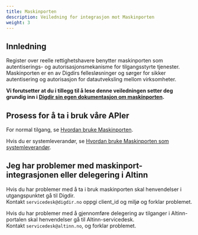 ```yaml
---
title: Maskinporten
description: Veiledning for integrasjon mot Maskinporten
weight: 3
---
```


## Innledning

Register over reelle rettighetshavere benytter maskinporten som autentiserings- og autorisasjonsmekanisme for
tilgangsstyrte tjenester. Maskinporten er en av Digdirs fellesløsninger og sørger for sikker autentisering og
autorisasjon for datautveksling mellom virksomheter. 

**Vi forutsetter at du i tillegg til å
lese denne veiledningen setter deg grundig inn i [Digdir sin egen dokumentasjon
om maskinporten](https://samarbeid.digdir.no/maskinporten/maskinporten/25).**

## Prosess for å ta i bruk våre APIer

For normal tilgang, se [Hvordan bruke Maskinporten](./hvordan-bruke-maskinporten).  

Hvis du er systemleverandør, se [Hvordan bruke Maskinporten som systemleverandør](hvordan-bruke-maskinporten-som-systemleverandør).

## Jeg har problemer med maskinport-integrasjonen eller delegering i Altinn

Hvis du har problemer med å ta i bruk maskinporten skal henvendelser i utgangspunktet gå til Digdir.  
Kontakt `servicedesk@digdir.no` oppgi client_id og miljø og forklar problemet.

Hvis du har problemer med å gjennomføre delegering av tilganger i Altinn-portalen skal henvendelser gå til
Altinn-servicedesk.  
Kontakt `servicedesk@altinn.no`, og forklar problemet.